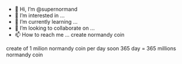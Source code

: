 - 👋 Hi, I’m @supernormand
- 👀 I’m interested in ...
- 🌱 I’m currently learning ...
- 💞️ I’m looking to collaborate on ...
- 📫 How to reach me ...
create normandy coin 
<!---365 millions of normandy coin * 365 euros 
supernormand/supernormand is a ✨ special ✨ repository because its `README.md` (this file) appears on your GitHub profile.
You can click the Preview link to take a look at your changes.
--->  create of 1 milion normandy coin per day soon 365 day = 365 millions normandy coin 
